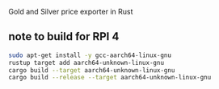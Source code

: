 
Gold and Silver price exporter in Rust

## note to build for RPI 4

``` sh
sudo apt-get install -y gcc-aarch64-linux-gnu
rustup target add aarch64-unknown-linux-gnu
cargo build --target aarch64-unknown-linux-gnu
cargo build --release --target aarch64-unknown-linux-gnu
``` 

